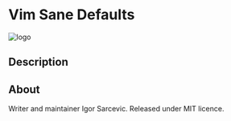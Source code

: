# Vim Sane Defaults

![logo](http://cdn.thedailybeast.com/content/dailybeast/articles/2012/07/08/china-s-dog-dyeing-craze-once-shunned-pet-pooches-now-embraced/jcr:content/body/inlineimage_0.img.800.jpg/1341706780680.cached.jpg)

## Description

## About

Writer and maintainer Igor Sarcevic.
Released under MIT licence.
